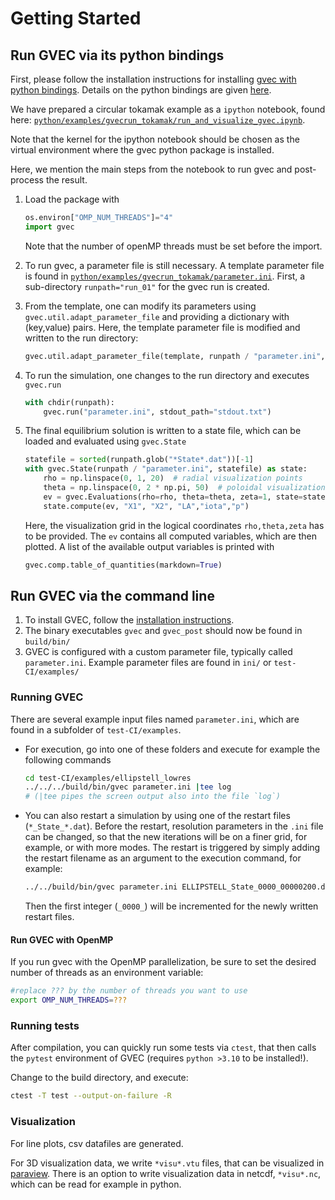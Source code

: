# Getting Started

## Run GVEC via its python bindings

First, please follow the installation instructions for installing  [gvec with python bindings](install.md). Details on the python bindings are given [here](python.md).

We have prepared a circular tokamak example as a `ipython` notebook, found here: [`python/examples/gvecrun_tokamak/run_and_visualize_gvec.ipynb`](https://gitlab.mpcdf.mpg.de/gvec-group/gvec/-/blob/develop/python/examples/gvecrun_tokamak/run_and_visualize_gvec.ipynb).


Note that the kernel for the ipython notebook should be chosen as the virtual environment where the gvec python package is installed.

Here, we mention the main steps from the notebook to run gvec and post-process the result.
1.  Load the package with
    ```python
    os.environ["OMP_NUM_THREADS"]="4"
    import gvec
    ```
    Note that the number of openMP threads must be set before the import.

1.  To run gvec, a parameter file is still necessary.
    A template parameter file is found in [`python/examples/gvecrun_tokamak/parameter.ini`](https://gitlab.mpcdf.mpg.de/gvec-group/gvec/-/blob/develop/python/examples/gvecrun_tokamak/parameter.ini).
    First, a sub-directory `runpath="run_01"` for the gvec run is created.

1.  From the template, one can modify its parameters using `gvec.util.adapt_parameter_file` and providing a dictionary with (key,value) pairs.
    Here, the template parameter file is modified and written to the run directory:
    ```python
    gvec.util.adapt_parameter_file(template, runpath / "parameter.ini", **params)
    ```
1.  To run the simulation, one changes to the run directory and executes `gvec.run`
    ```python
    with chdir(runpath):
        gvec.run("parameter.ini", stdout_path="stdout.txt")
    ```
1.  The final equilibrium solution is written to a state file, which can be loaded and evaluated using `gvec.State`
    ```python
    statefile = sorted(runpath.glob("*State*.dat"))[-1]
    with gvec.State(runpath / "parameter.ini", statefile) as state:
        rho = np.linspace(0, 1, 20)  # radial visualization points
        theta = np.linspace(0, 2 * np.pi, 50)  # poloidal visualization points
        ev = gvec.Evaluations(rho=rho, theta=theta, zeta=1, state=state)
        state.compute(ev, "X1", "X2", "LA","iota","p")
    ```
    Here, the visualization grid in the logical coordinates `rho,theta,zeta` has to be provided. The `ev` contains all computed variables, which are then plotted. A list of the available output variables is printed with
    ```python
    gvec.comp.table_of_quantities(markdown=True)
    ```

## Run GVEC via the command line

1) To install GVEC, follow the [installation instructions](install).
2) The binary executables `gvec` and `gvec_post` should now be found in `build/bin/`
3) GVEC is configured with a custom parameter file, typically called `parameter.ini`.
Example parameter files are found in `ini/` or `test-CI/examples/`

### Running GVEC

There are several example input files named `parameter.ini`, which are found in a subfolder of `test-CI/examples`.

*   For execution, go into one of these folders and execute for example the following commands
    ```bash
    cd test-CI/examples/ellipstell_lowres
    ../../../build/bin/gvec parameter.ini |tee log
    # (|tee pipes the screen output also into the file `log`)
    ```
*   You can also restart a simulation by using one of the restart files (`*_State_*.dat`).
    Before the restart, resolution parameters in the `.ini` file can be changed, so that the new iterations will be on a finer grid, for example, or with more modes. The restart is triggered by simply adding the restart filename as an argument to the execution command, for example:
    ```bash
    ../../build/bin/gvec parameter.ini ELLIPSTELL_State_0000_00000200.dat |tee log
    ```
    Then the first integer (`_0000_`) will be incremented for the newly written restart files.

#### Run GVEC with OpenMP

If you run gvec with the OpenMP parallelization, be sure to set the desired number of threads as an environment variable:
   ```bash
   #replace ??? by the number of threads you want to use
   export OMP_NUM_THREADS=???
   ```

### Running tests

After compilation, you can quickly run some tests via `ctest`, that then calls the `pytest` environment of GVEC (requires `python >3.10` to be installed!).

Change to the build directory, and execute:
```bash
ctest -T test --output-on-failure -R
```

### Visualization

For line plots, csv datafiles are generated.

For 3D visualization data, we write `*visu*.vtu` files, that can be visualized in [paraview](https://www.paraview.org). There is an option to write visualization data in netcdf, `*visu*.nc`, which can be read for example in python.

